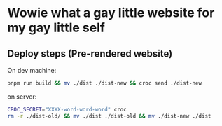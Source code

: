# Wowie what a gay little website for my gay little self

## Deploy steps (Pre-rendered website)

On dev machine:

```sh
pnpm run build && mv ./dist ./dist-new && croc send ./dist-new
```

on server:

```sh
CROC_SECRET="XXXX-word-word-word" croc
rm -r ./dist-old/ && mv ./dist ./dist-old && mv ./dist-new ./dist
```